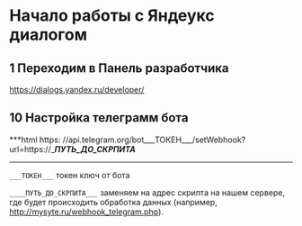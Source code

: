 # Начало работы с Яндеукс диалогом 

## 1 Переходим в Панель разработчика
https://dialogs.yandex.ru/developer/




## 10 Настройка телеграмм бота

***html
https: //api.telegram.org/bot___ТОКЕН___/setWebhook?url=https://____ПУТЬ_ДО_СКРПИТА___
***

`___ТОКЕН___` токен ключ от бота

`____ПУТЬ_ДО_СКРПИТА___` заменяем на адрес скрипта на нашем сервере, где будет происходить обработка данных (например, http://mysyte.ru/webhook_telegram.php).
